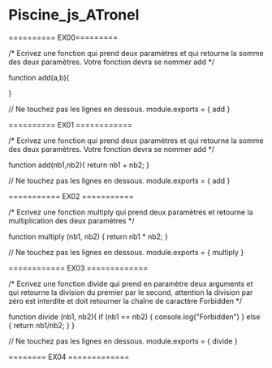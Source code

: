 # Piscine_js_ATronel

========== EX00=========

/* Ecrivez une fonction qui prend deux paramètres et qui retourne la somme des deux paramètres. Votre fonction devra se nommer add */

function add(a,b){

}

// Ne touchez pas les lignes en dessous.
module.exports = {
  add
}

========== EX01 ============

/* Ecrivez une fonction qui prend deux paramètres et qui retourne la somme des deux paramètres. Votre fonction devra se nommer add */

function add(nb1,nb2){
return nb1 + nb2;
}

// Ne touchez pas les lignes en dessous.
module.exports = {
  add
}

=========== EX02 ===========

/* Ecrivez une fonction multiply qui prend deux paramètres et retourne la multiplication des deux paramètres */


function multiply (nb1, nb2) {
 return nb1 * nb2;
}

// Ne touchez pas les lignes en dessous.
module.exports = {
  multiply
}

============ EX03 =============

/* Ecrivez une fonction divide qui prend en paramètre deux arguments et qui retourne la division du premier par le second, attention la division par zéro est interdite et doit retourner la chaîne de caractère Forbidden */

function divide (nb1, nb2){
if (nb1 == nb2) {
  console.log("Forbidden")
} else {
  return nb1/nb2;
  }
}

// Ne touchez pas les lignes en dessous.
module.exports = {
  divide
}

======== EX04 =============

